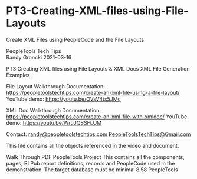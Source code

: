 # PT3-Creating-XML-files-using-File-Layouts
Create XML Files using PeopleCode and the File Layouts

PeopleTools Tech Tips    
Randy Groncki	2021-03-16

PT3 Creating XML files using File Layouts & XML Docs
XML File Generation Examples 

File Layout
Walkthrough Documentation:  https://peopletoolstechtips.com/create-an-xml-file-using-a-file-layout/
YouTube demo: https://youtu.be/OVsV4tx5JMc

XML Doc
Walkthrough Documentation:  https://peopletoolstechtips.com/create-an-xml-file-with-xmldoc/
YouTube demo: https://youtu.be/WruJQSSFLUM

Contact: 
   randy@peopletoolstechtips.com
   PeopleToolsTechTips@Gmail.com


This file contains all the objects referenced in the video and document.

Walk Through PDF
PeopleTools Project
  This contains all the components, pages, BI Pub report definitions, records and PeopleCode used in the demonstration.
  The target database must be minimal 8.58 PeopleTools
